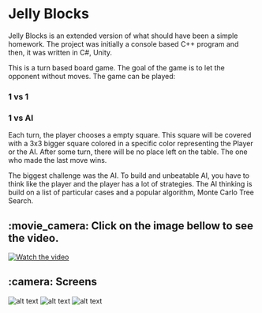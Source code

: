 # Jelly Blocks
Jelly Blocks is an extended version of what should have been a simple homework. The project was initially a console based C++ program and then, it was written in C#, Unity.

This is a turn based board game. The goal of the game is to let the opponent without moves.
The game can be played:
<h3>1 vs 1</h3> 
<h3>1 vs AI</h3>

Each turn, the player chooses a empty square. This square will be covered with a 3x3 bigger square colored in a specific color representing the Player or the AI. 
After some turn, there will be no place left on the table. The one who made the last move wins.

The biggest challenge was the AI. To build and unbeatable AI, you have to think like the player and the player has a lot of strategies.
The AI thinking is build on a list of particular cases and a popular algorithm, Monte Carlo Tree Search.


<h2>:movie_camera: Click on the image bellow to see the video.</h2>

[![Watch the video](https://github.com/sabauandrei98/unity3d/blob/master/Jelly%20Blocks/Screens/2.png)](https://www.youtube.com/watch?v=F4Tq0k-h_TU)


<h2>:camera: Screens</h2>

![alt text](https://github.com/sabauandrei98/unity3d/blob/master/Jelly%20Blocks/Screens/1.png)
![alt text](https://github.com/sabauandrei98/unity3d/blob/master/Jelly%20Blocks/Screens/2.png)
![alt text](https://github.com/sabauandrei98/unity3d/blob/master/Jelly%20Blocks/Screens/3.png)

